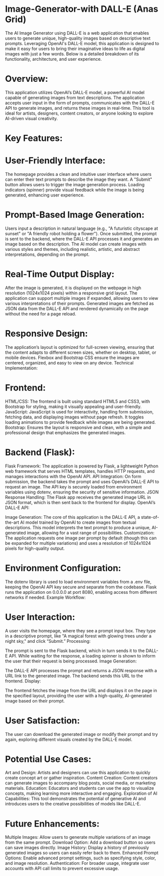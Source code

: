 # Image-Generator-with DALL-E (Anas Grid)

The AI Image Generator using DALL-E is a web application that enables users to generate unique, high-quality images based on descriptive text prompts. Leveraging OpenAI's DALL-E model, this application is designed to make it easy for users to bring their imaginative ideas to life as digital images with just a few words. Below is a detailed breakdown of its functionality, architecture, and user experience.

# Overview:
This application utilizes OpenAI’s DALL-E model, a powerful AI model capable of generating images from text descriptions. The application accepts user input in the form of prompts, communicates with the DALL-E API to generate images, and returns these images in real-time. This tool is ideal for artists, designers, content creators, or anyone looking to explore AI-driven visual creativity.

# Key Features:
# User-Friendly Interface:

The homepage provides a clean and intuitive user interface where users can enter their text prompts to describe the image they want.
A "Submit" button allows users to trigger the image generation process.
Loading indicators (spinner) provide visual feedback while the image is being generated, enhancing user experience.
# Prompt-Based Image Generation:

Users input a description in natural language (e.g., "A futuristic cityscape at sunset" or "A friendly robot holding a flower").
Once submitted, the prompt is sent to the backend, where the DALL-E API processes it and generates an image based on the description.
The AI model can create images with various styles and themes, including realistic, artistic, and abstract interpretations, depending on the prompt.
# Real-Time Output Display:

After the image is generated, it is displayed on the webpage in high resolution (1024x1024 pixels) within a responsive grid layout.
The application can support multiple images if expanded, allowing users to view various interpretations of their prompts.
Generated images are fetched as JSON data from the DALL-E API and rendered dynamically on the page without the need for a page reload.
# Responsive Design:

The application’s layout is optimized for full-screen viewing, ensuring that the content adapts to different screen sizes, whether on desktop, tablet, or mobile devices.
Flexbox and Bootstrap CSS ensure the images are centered, organized, and easy to view on any device.
Technical Implementation:
# Frontend:

HTML/CSS: The frontend is built using standard HTML5 and CSS3, with Bootstrap for styling, making it visually appealing and user-friendly.
JavaScript: JavaScript is used for interactivity, handling form submission, fetching data, and displaying images without page refresh. It toggles loading animations to provide feedback while images are being generated.
Bootstrap: Ensures the layout is responsive and clean, with a simple and professional design that emphasizes the generated images.
# Backend (Flask):

Flask Framework: The application is powered by Flask, a lightweight Python web framework that serves HTML templates, handles HTTP requests, and manages interactions with the OpenAI API.
API Integration: On form submission, the backend takes the prompt and uses OpenAI’s DALL-E API to request an image. The API key is securely loaded from environment variables using dotenv, ensuring the security of sensitive information.
JSON Response Handling: The Flask app receives the generated image URL in JSON format, which is then sent back to the frontend for display.
OpenAI’s DALL-E API:

Image Generation: The core of this application is the DALL-E API, a state-of-the-art AI model trained by OpenAI to create images from textual descriptions. This model interprets the text prompt to produce a unique, AI-generated image, allowing for a vast range of possibilities.
Customization: The application requests one image per prompt by default (though this can be expanded for multiple variations) and uses a resolution of 1024x1024 pixels for high-quality output.
# Environment Configuration:

The dotenv library is used to load environment variables from a .env file, keeping the OpenAI API key secure and separate from the codebase.
Flask runs the application on 0.0.0.0 at port 8080, enabling access from different networks if needed.
Example Workflow:
# User Interaction:

A user visits the homepage, where they see a prompt input box.
They type in a descriptive prompt, like "A magical forest with glowing trees under a night sky," and click “Submit.”
Processing:

The prompt is sent to the Flask backend, which in turn sends it to the DALL-E API.
While waiting for the response, a loading spinner is shown to inform the user that their request is being processed.
Image Generation:

The DALL-E API processes the prompt and returns a JSON response with a URL link to the generated image.
The backend sends this URL to the frontend.
Display:

The frontend fetches the image from the URL and displays it on the page in the specified layout, providing the user with a high-quality, AI-generated image based on their prompt.
# User Satisfaction:

The user can download the generated image or modify their prompt and try again, exploring different visuals created by the DALL-E model.
# Potential Use Cases:
Art and Design: Artists and designers can use this application to quickly create concept art or gather inspiration.
Content Creation: Content creators can generate images to accompany blog posts, social media, or marketing materials.
Education: Educators and students can use the app to visualize concepts, making learning more interactive and engaging.
Exploration of AI Capabilities: This tool demonstrates the potential of generative AI and introduces users to the creative possibilities of models like DALL-E.
# Future Enhancements:
Multiple Images: Allow users to generate multiple variations of an image from the same prompt.
Download Option: Add a download button so users can save images directly.
Image History: Display a history of previously generated images so users can easily refer back to them.
Enhanced Prompt Options: Enable advanced prompt settings, such as specifying style, color, and image resolution.
Authentication: For broader usage, integrate user accounts with API call limits to prevent excessive usage.
